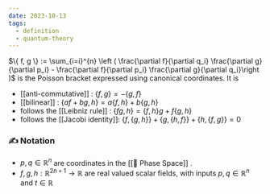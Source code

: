 ```yaml
---
date: 2023-10-13
tags:
  - definition
  - quantum-theory
---
```

$\{ f, g \} := \sum_{i=i}^{n} \left ( \frac{\partial f}{\partial q_i} \frac{\partial g}{\partial p_i} - \frac{\partial f}{\partial p_i} \frac{\partial g}{\partial q_i}\right )$ is the Poisson bracket expressed using canonical coordinates. It is
- [[anti-commutative]] : $\{ f, g \} = - \{ g, f \}$
- [[bilinear]] : $\{ af + bg, h \} = a\{ f, h \} + b \{ g, h \}$
- follows the [[Leibniz rule]] : $\{ fg,h \} = \{ f, h \} g + f \{ g,h \}$
- follows the [[Jacobi identity]]: $\{ f, \{ g,h \} \} + \{ g, \{ h,f \} \} + \{ h, \{ f,g \} \} = 0$
### ✍️ Notation
- $p, q \in \mathbb{R}^n$ are coordinates in the [[📘 Phase Space]] .
- $f,g,h: \mathbb{R}^{2n+1} \rightarrow \mathbb{R}$ are real valued scalar fields, with inputs $p,q \in \mathbb{R}^n$ and $t \in \mathbb{R}$ 